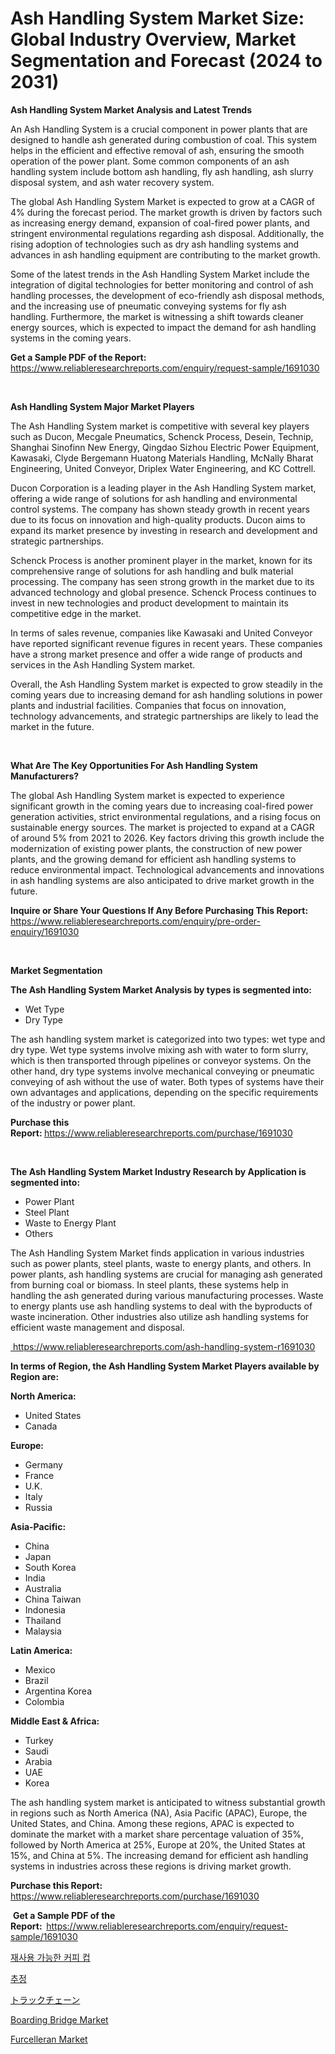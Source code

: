 <p><h1>Ash Handling System Market Size: Global Industry Overview, Market Segmentation and Forecast (2024 to 2031)</h1></p><p><strong>Ash Handling System Market Analysis and Latest Trends</strong></p>
<p><p>An Ash Handling System is a crucial component in power plants that are designed to handle ash generated during combustion of coal. This system helps in the efficient and effective removal of ash, ensuring the smooth operation of the power plant. Some common components of an ash handling system include bottom ash handling, fly ash handling, ash slurry disposal system, and ash water recovery system.</p><p>The global Ash Handling System Market is expected to grow at a CAGR of 4% during the forecast period. The market growth is driven by factors such as increasing energy demand, expansion of coal-fired power plants, and stringent environmental regulations regarding ash disposal. Additionally, the rising adoption of technologies such as dry ash handling systems and advances in ash handling equipment are contributing to the market growth.</p><p>Some of the latest trends in the Ash Handling System Market include the integration of digital technologies for better monitoring and control of ash handling processes, the development of eco-friendly ash disposal methods, and the increasing use of pneumatic conveying systems for fly ash handling. Furthermore, the market is witnessing a shift towards cleaner energy sources, which is expected to impact the demand for ash handling systems in the coming years.</p></p>
<p><strong>Get a Sample PDF of the Report:&nbsp;</strong> <a href="https://www.reliableresearchreports.com/enquiry/request-sample/1691030">https://www.reliableresearchreports.com/enquiry/request-sample/1691030</a></p>
<p>&nbsp;</p>
<p><strong>Ash Handling System Major Market Players</strong></p>
<p><p>The Ash Handling System market is competitive with several key players such as Ducon, Mecgale Pneumatics, Schenck Process, Desein, Technip, Shanghai Sinofinn New Energy, Qingdao Sizhou Electric Power Equipment, Kawasaki, Clyde Bergemann Huatong Materials Handling, McNally Bharat Engineering, United Conveyor, Driplex Water Engineering, and KC Cottrell.</p><p>Ducon Corporation is a leading player in the Ash Handling System market, offering a wide range of solutions for ash handling and environmental control systems. The company has shown steady growth in recent years due to its focus on innovation and high-quality products. Ducon aims to expand its market presence by investing in research and development and strategic partnerships.</p><p>Schenck Process is another prominent player in the market, known for its comprehensive range of solutions for ash handling and bulk material processing. The company has seen strong growth in the market due to its advanced technology and global presence. Schenck Process continues to invest in new technologies and product development to maintain its competitive edge in the market.</p><p>In terms of sales revenue, companies like Kawasaki and United Conveyor have reported significant revenue figures in recent years. These companies have a strong market presence and offer a wide range of products and services in the Ash Handling System market.</p><p>Overall, the Ash Handling System market is expected to grow steadily in the coming years due to increasing demand for ash handling solutions in power plants and industrial facilities. Companies that focus on innovation, technology advancements, and strategic partnerships are likely to lead the market in the future.</p></p>
<p>&nbsp;</p>
<p><strong>What Are The Key Opportunities For Ash Handling System Manufacturers?</strong></p>
<p><p>The global Ash Handling System market is expected to experience significant growth in the coming years due to increasing coal-fired power generation activities, strict environmental regulations, and a rising focus on sustainable energy sources. The market is projected to expand at a CAGR of around 5% from 2021 to 2026. Key factors driving this growth include the modernization of existing power plants, the construction of new power plants, and the growing demand for efficient ash handling systems to reduce environmental impact. Technological advancements and innovations in ash handling systems are also anticipated to drive market growth in the future.</p></p>
<p><strong>Inquire or Share Your Questions If Any Before Purchasing This Report:</strong> <a href="https://www.reliableresearchreports.com/enquiry/pre-order-enquiry/1691030">https://www.reliableresearchreports.com/enquiry/pre-order-enquiry/1691030</a></p>
<p>&nbsp;</p>
<p><strong>Market Segmentation</strong></p>
<p><strong>The Ash Handling System Market Analysis by types is segmented into:</strong></p>
<p><ul><li>Wet Type</li><li>Dry Type</li></ul></p>
<p><p>The ash handling system market is categorized into two types: wet type and dry type. Wet type systems involve mixing ash with water to form slurry, which is then transported through pipelines or conveyor systems. On the other hand, dry type systems involve mechanical conveying or pneumatic conveying of ash without the use of water. Both types of systems have their own advantages and applications, depending on the specific requirements of the industry or power plant.</p></p>
<p><strong>Purchase this Report:&nbsp;</strong><a href="https://www.reliableresearchreports.com/purchase/1691030">https://www.reliableresearchreports.com/purchase/1691030</a></p>
<p>&nbsp;</p>
<p><strong>The Ash Handling System Market Industry Research by Application is segmented into:</strong></p>
<p><ul><li>Power Plant</li><li>Steel Plant</li><li>Waste to Energy Plant</li><li>Others</li></ul></p>
<p><p>The Ash Handling System Market finds application in various industries such as power plants, steel plants, waste to energy plants, and others. In power plants, ash handling systems are crucial for managing ash generated from burning coal or biomass. In steel plants, these systems help in handling the ash generated during various manufacturing processes. Waste to energy plants use ash handling systems to deal with the byproducts of waste incineration. Other industries also utilize ash handling systems for efficient waste management and disposal.</p></p>
<p><a href="https://www.reliableresearchreports.com/ash-handling-system-r1691030">&nbsp;https://www.reliableresearchreports.com/ash-handling-system-r1691030</a></p>
<p><strong>In terms of Region, the Ash Handling System Market Players available by Region are:</strong></p>
<p>
    <p> <strong> North America: </strong>
        <ul>
            <li>United States</li>
            <li>Canada</li>
        </ul>
        </p> 
    <p> <strong> Europe: </strong>
        <ul>
            <li>Germany</li>
            <li>France</li>
            <li>U.K.</li>
            <li>Italy</li>
            <li>Russia</li>
        </ul>
        </p> 
    <p> <strong> Asia-Pacific: </strong>
        <ul>
            <li>China</li>
            <li>Japan</li>
            <li>South Korea</li>
            <li>India</li>
            <li>Australia</li>
            <li>China Taiwan</li>
            <li>Indonesia</li>
            <li>Thailand</li>
            <li>Malaysia</li>
        </ul>
        </p> 
    <p> <strong> Latin America: </strong>
        <ul>
            <li>Mexico</li>
            <li>Brazil</li>
            <li>Argentina Korea</li>
            <li>Colombia</li>
        </ul>
        </p> 
    <p> <strong> Middle East & Africa: </strong>
        <ul>
            <li>Turkey</li>
            <li>Saudi</li>
            <li>Arabia</li>
            <li>UAE</li>
            <li>Korea</li>
        </ul>
    </p>
    </p>
<p><p>The ash handling system market is anticipated to witness substantial growth in regions such as North America (NA), Asia Pacific (APAC), Europe, the United States, and China. Among these regions, APAC is expected to dominate the market with a market share percentage valuation of 35%, followed by North America at 25%, Europe at 20%, the United States at 15%, and China at 5%. The increasing demand for efficient ash handling systems in industries across these regions is driving market growth.</p></p>
<p><strong>Purchase this Report: </strong><a href="https://www.reliableresearchreports.com/purchase/1691030">https://www.reliableresearchreports.com/purchase/1691030</a></p>
<p>&nbsp;<strong>Get a Sample PDF of the Report:&nbsp;&nbsp;</strong><a href="https://www.reliableresearchreports.com/enquiry/request-sample/1691030">https://www.reliableresearchreports.com/enquiry/request-sample/1691030</a></p>
<p><strong></strong></p>
<p><p><a href="https://github.com/PercyHagernes9778/Market-Research-Report-List-1/blob/main/464311319906.md">재사용 가능한 커피 컵</a></p><p><a href="https://github.com/rsg307664904/Market-Research-Report-List-1/blob/main/481884119905.md">추정</a></p><p><a href="https://github.com/xtkhtofdt934839/Market-Research-Report-List-1/blob/main/392544421558.md">トラックチェーン</a></p><p><a href="https://github.com/mancsybtousav/Market-Research-Report-List-2/blob/main/boarding-bridge-market.md">Boarding Bridge Market</a></p><p><a href="https://issuu.com/reportprime-2/docs/furcelleran-market-size-2030.pptx">Furcelleran Market</a></p></p>